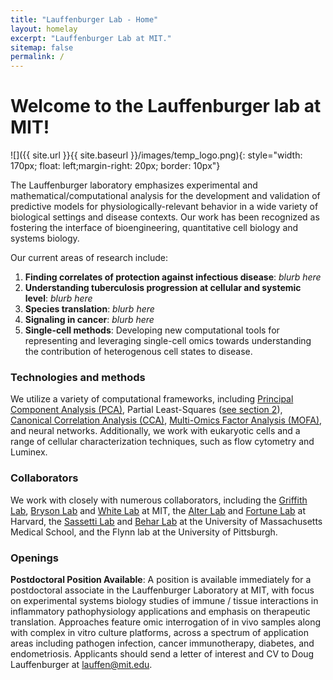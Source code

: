 ```yaml
---
title: "Lauffenburger Lab - Home"
layout: homelay
excerpt: "Lauffenburger Lab at MIT."
sitemap: false
permalink: /
---
```


# Welcome to the Lauffenburger lab at MIT!


![]({{ site.url }}{{ site.baseurl }}/images/temp_logo.png){: style="width: 170px; float: left;margin-right: 20px; border: 10px"}


The Lauffenburger laboratory emphasizes experimental and mathematical/computational analysis for the development and validation of predictive models for physiologically-relevant behavior in a wide variety of biological settings and disease contexts. Our work has been recognized as fostering the interface of bioengineering, quantitative cell biology and systems biology. 


Our current areas of research include:

1. **Finding correlates of protection against infectious disease**: *blurb here*
2. **Understanding tuberculosis progression at cellular and systemic level**: *blurb here*
3. **Species translation**: *blurb here*
4. **Signaling in cancer**: *blurb here*
5. **Single-cell methods**: Developing new computational tools for representing and leveraging single-cell omics towards understanding the contribution of heterogenous cell states to disease. 

### Technologies and methods
We utilize a variety of computational frameworks, including [Principal Component Analysis (PCA)](https://www.nature.com/articles/nmeth.4346.pdf), Partial Least-Squares ([see section 2](https://link.springer.com/content/pdf/10.1007%2F11752790.pdf)), [Canonical Correlation Analysis (CCA)](https://stats.oarc.ucla.edu/r/dae/canonical-correlation-analysis/), [Multi-Omics Factor Analysis (MOFA)](https://www.embopress.org/doi/epdf/10.15252/msb.20178124), and neural networks. Additionally, we work with eukaryotic cells and a range of cellular characterization techniques, such as flow cytometry and Luminex.   

### Collaborators
We work with closely with numerous collaborators, including the [Griffith Lab](https://lgglab.mit.edu/), [Bryson Lab](https://brysonlab.mit.edu/) and [White Lab](https://white-lab.mit.edu/) at MIT, the [Alter Lab](https://ragoninstitute.org/alter/) and [Fortune Lab](https://sites.sph.harvard.edu/fortune-lab/) at Harvard, the [Sassetti Lab](https://www.umassmed.edu/sassettilab/) and [Behar Lab](https://www.umassmed.edu/maps/research-labs/behar/about-us/) at the University of Massachusetts Medical School, and the Flynn lab at the University of Pittsburgh. 

### Openings
**Postdoctoral Position Available**:
A position is available immediately for a postdoctoral associate in the Lauffenburger Laboratory at MIT, with focus on experimental systems biology studies of immune / tissue interactions in inflammatory pathophysiology applications and emphasis on therapeutic translation. Approaches feature omic interrogation of in vivo samples along with complex in vitro culture platforms, across a spectrum of application areas including pathogen infection, cancer immunotherapy, diabetes, and endometriosis. Applicants should send a letter of interest and CV to Doug Lauffenburger at lauffen@mit.edu. 



<!--
### Funding
We are grateful for funding from the [National Institute of Mental Health](https://www.nimh.nih.gov/) and the [The Simons Foundation Autism Research Initiative](https://www.sfari.org/), the [Autism Science Foundation](https://autismsciencefoundation.org/), and the [Brain & Behavior Research Foundation](https://www.bbrfoundation.org/).

<figure class="third">
<img src="{{ site.url }}{{ site.baseurl }}/images/logopic/Logo_NIMH.png" style="width: 200px">	<img src="{{ site.url }}{{ site.baseurl }}/images/logopic/Logo_SFARI.png" style="width: 200px">

<img src="{{ site.url }}{{ site.baseurl }}/images/logopic/Logo_ASF.jpeg" style="width: 200px"> <img src="{{ site.url }}{{ site.baseurl }}/images/logopic/Logo_BBRF.png" style="width: 200px">
</figure>
-->






